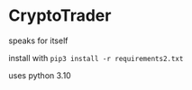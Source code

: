 # CryptoTrader
speaks for itself

install with `pip3 install -r requirements2.txt`

uses python 3.10
